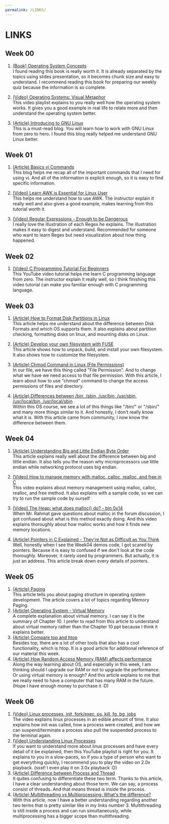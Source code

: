 ```yaml
---
permalink: /LINKS/
---
```


# LINKS

## Week 00

1. [(Book) Operating System Concepts](https://www.os-book.com/OS10/slide-dir/index.html)<br>
I found reading this book is really worth it. It is already separated by the topics using slides presentation, so it becomes chunk size and easy to understand.
I recommend reading this book for preparing our weekly quiz because the information is so complete.

2. [(Video) Operating Systems: Visual Metaphor](https://www.youtube.com/playlist?list=PLqoiDr4YpRdm_nzFhCDuj74P8ul5z7SdO)<br>
This video playlist explains to you really well how the operating system works. 
It gives you a good example in real life to relate more and then understand the operating system better.

3. [(Article) Introducing to GNU Linux](https://osp4diss.vlsm.org/Welcome2GNULinux.html)<br>
This is a must-read blog. You will learn how to work with GNU Linux from zero to hero. I found this blog really helped me understand GNU Linux better.


## Week 01

1. [(Article) Basics vi Commands](https://www.cs.colostate.edu/helpdocs/vi.html)<br>
This blog helps me recap all of the important commands that I need for using vi. And all of the information is explicit enough, so it is easy to find specific information.

2. [(Video) Learn AWK is Essential for Linux User](https://www.youtube.com/watch?v=9YOZmI-zWok&t=1079s)<br>
This helps me understand how to use AWK. The instructor explain it really well and also gives a good example, makes learning from this tutorial worth it.

3. [(Video) Regular Expressions - Enough to be Dangerous](https://www.youtube.com/watch?v=bgBWp9EIlMM)<br>
I really love the illustration of each Regex he explains. The illustration makes it easy to digest and understand. Recommended for someone who want to learn Regex but need visualization about how thing happened. 

## Week 02

1. [(Video) C Programming Tutorial For Beginners](https://www.youtube.com/watch?v=KJgsSFOSQv0)<br>
This YouTube video tutorial helps me learn C programming language from zero. The instructor explain it really well, so I think finishing this video tutorial can make you familiar enough with C programming language.

## Week 03

1. [(Article) How to Format Disk Partitions in Linux](https://phoenixnap.com/kb/linux-format-disk)<br>
This article helps me understand about the difference between Disk Formats and which OS supports them. It also explains about partition checking, formatting disks on linux, and mounting disks on Linux.

2. [(Article) Develop your own filesystem with FUSE](https://developer.ibm.com/articles/l-fuse/)<br>
This article shows how to unpack, build, and install your own filesystem. It also shows how to customize the filesystem.

3. [(Article) Chmod Command in Linux (File Permissions)](https://linuxize.com/post/chmod-command-in-linux/)<br>
In our file, we have this thing called "File Permission". And to change what we have we need access to that file permission. With this article, I learn about how to use "chmod" command to change the access permissions of files and directory.

4. [(Article) Differences between /bin, /sbin, /usr/bin, /usr/sbin, /usr/local/bin, /usr/local/sbin](https://askubuntu.com/questions/308045/differences-between-bin-sbin-usr-bin-usr-sbin-usr-local-bin-usr-local)<br>
Within this OS course, we see a lot of this things like "/bin/" or "/sbin/" and many more things similar to it. And honestly, I don't really know what it is. With this article came from community, I now know the difference between them.

## Week 04
1. [(Article) Understanding Big and Little Endian Byte Order](https://betterexplained.com/articles/understanding-big-and-little-endian-byte-order/)<br>
This article explains really well about the difference between big and little endian. It also tells you the reason why microprocessors use little endian while networking protocol uses big endian.

2. [(Video) How to manage memory with malloc, calloc, realloc, and free in C](https://www.youtube.com/watch?v=lQP4X3odvHE)<br>
This video explains about memory management using malloc, calloc, realloc, and free method. It also explains with a sample code, so we can try to run the sample code by ourself

3. [(Video) The Heap: what does malloc() do? - bin 0x14](https://www.youtube.com/watch?v=HPDBOhiKaD8)<br>
When Mr. Rahmat gave questions about malloc in the forum discussion, I got confused about what is this method exactly doing. And this video explains thoroughly about how malloc works and how it finds new memory locations.

4. [(Article) Pointers in C Explained - They're Not as Difficult as You Think](https://www.freecodecamp.org/news/pointers-in-c-are-not-as-difficult-as-you-think/)<br>
Well, honestly when I see the Week04 demos code, I got scared by pointers. Because it is easy to confused if we don't look at the code thoroughly. Moreover, it rarely used by programmers. But actually, it is just an address. This article break down every details of pointers.

## Week 05
1. [(Article) Paging](https://wiki.osdev.org/Paging)<br>
This article tells you about paging structure in operating system development. The article covers a lot of topics regarding Memory Paging.
2. [(Article) Operating System - Virtual Memory](https://www.tutorialspoint.com/operating_system/os_virtual_memory.htm)<br>
A complete explanation about virtual memory. I can say it is the summary of Chapter 10. I prefer to read from this article to understand about virtual memory rather than the Chapter 10 ppt  because I think it explains better.
3. [(Article) Compare top and htop](https://codeahoy.com/compare/top-vs-htop)<br>
Besides top, there are a lot of other tools that also has a cool functionality, which is htop. It is a good article for additional reference of our material this week.
4. [(Article) How Random Access Memory (RAM) affects performance](https://www.dell.com/support/kbdoc/en-sg/000129805/how-random-access-memory-ram-affects-performance)<br>
Along the way learning about OS, and especially in this week, I am thinking should I upgrade our RAM or not to upgrade the performance. Or using virtual memory is enough? And this article explains to me that we really need to have a computer that has many RAM in the future. (Hope I have enough money to purchase it :D)

## Week 06
1. [(Video) Linux processes, init, fork/exec, ps, kill, fg, bg, jobs](https://www.youtube.com/watch?v=TJzltwv7jJs)<br>
The video explains linux processes in an edible amount of time. It also explains how init was called, how a process were created, and how we can suspend/terminate a process also pull the suspended process to the terminal again.
2. [(Video) Understanding Linux Processes](youtube.com/playlist?list=PLtK75qxsQaMKLUENMaPlD_O2qS8ZBGjuy)<br>
If you want to understand more about linux processes and have every detail of it be explained, then this YouTube playlist is right for you. It explains to you in a slow-paces, so if you a type of person who want to get everything quickly, I recommend you to play the video on 2.0x playback. (ssst! I even play it on 3.0x playback :D)
3. [(Article) Difference between Process and Thread](https://www.geeksforgeeks.org/difference-between-process-and-thread/)<br>
It quites confusing to differentiate these two term. Thanks to this article, I have a clear understanding about those term. We can say, a process consist of threads. And that means thread is inside the process.
4. [(Article) Multithreading vs Multiprocessing: What's the difference?](https://www.guru99.com/difference-between-multiprocessing-and-multithreading.html)<br>
With this article, now I have a better understanding regarding another two terms that is pretty similar like in my links number 3. Multithreading is still inside a process and can run simultaneously, while multiprocessing has a bigger scope than multithreading.
